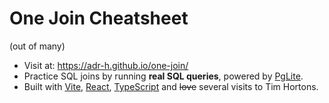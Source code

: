 # One Join Cheatsheet
(out of many)

- Visit at: https://adr-h.github.io/one-join/
- Practice SQL joins by running <b>real SQL queries</b>, powered by [PgLite](https://pglite.dev/).
- Built with [Vite](https://vite.dev/), [React](https://react.dev/), [TypeScript](https://www.typescriptlang.org/) and ~~love~~ several visits to Tim Hortons.
